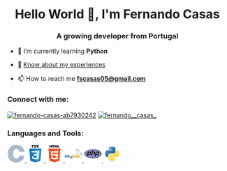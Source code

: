 <h1 align="center">Hello World 👋, I'm Fernando Casas</h1>
<h3 align="center">A growing developer from Portugal</h3>

- 🌱 I’m currently learning **Python**

- 📄 <a href="https://drive.google.com/file/d/1BcZxM27SA8h_dKy-RIS6EoIcnUs71qot/view?usp=sharing" target="_blank"> Know about my experiences </a>

- 📫 How to reach me **fscasas05@gmail.com**
<h3 align="left">Connect with me:</h3>
<p align="left">
<a href="https://linkedin.com/in/fernando-casas-ab7930242" target="blank"><img align="center" src="https://raw.githubusercontent.com/rahuldkjain/github-profile-readme-generator/master/src/images/icons/Social/linked-in-alt.svg" alt="fernando-casas-ab7930242" height="30" width="40" /></a>
<a href="https://instagram.com/fernando__casas_" target="blank"><img align="center" src="https://raw.githubusercontent.com/rahuldkjain/github-profile-readme-generator/master/src/images/icons/Social/instagram.svg" alt="fernando__casas_" height="30" width="40" /></a>
</p>

<h3 align="left">Languages and Tools:</h3>
<p align="left"> <a href="https://www.cprogramming.com/" target="_blank" rel="noreferrer"> <img src="https://raw.githubusercontent.com/devicons/devicon/master/icons/c/c-original.svg" alt="c" width="40" height="40"/> </a> <a href="https://www.w3schools.com/css/" target="_blank" rel="noreferrer"> <img src="https://raw.githubusercontent.com/devicons/devicon/master/icons/css3/css3-original-wordmark.svg" alt="css3" width="40" height="40"/> </a> <a href="https://www.w3.org/html/" target="_blank" rel="noreferrer"> <img src="https://raw.githubusercontent.com/devicons/devicon/master/icons/html5/html5-original-wordmark.svg" alt="html5" width="40" height="40"/> </a> <a href="https://www.mysql.com/" target="_blank" rel="noreferrer"> <img src="https://raw.githubusercontent.com/devicons/devicon/master/icons/mysql/mysql-original-wordmark.svg" alt="mysql" width="40" height="40"/> </a> <a href="https://www.php.net" target="_blank" rel="noreferrer"> <img src="https://raw.githubusercontent.com/devicons/devicon/master/icons/php/php-original.svg" alt="php" width="40" height="40"/> </a> <a href="https://www.python.org/" target="_blank" rel="noreferrer"> <img src="https://raw.githubusercontent.com/devicons/devicon/master/icons/python/python-original.svg" alt="php" width="40" height="40"/> </a>

</p>
